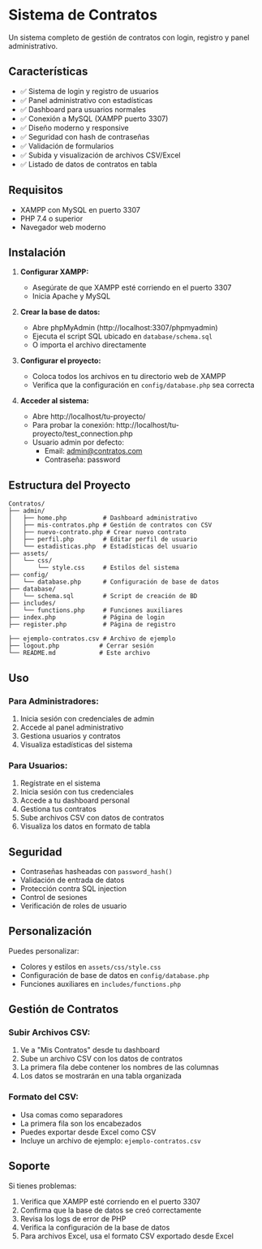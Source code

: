# Sistema de Contratos

Un sistema completo de gestión de contratos con login, registro y panel administrativo.

## Características

- ✅ Sistema de login y registro de usuarios
- ✅ Panel administrativo con estadísticas
- ✅ Dashboard para usuarios normales
- ✅ Conexión a MySQL (XAMPP puerto 3307)
- ✅ Diseño moderno y responsive
- ✅ Seguridad con hash de contraseñas
- ✅ Validación de formularios
- ✅ Subida y visualización de archivos CSV/Excel
- ✅ Listado de datos de contratos en tabla

## Requisitos

- XAMPP con MySQL en puerto 3307
- PHP 7.4 o superior
- Navegador web moderno

## Instalación

1. **Configurar XAMPP:**
   - Asegúrate de que XAMPP esté corriendo en el puerto 3307
   - Inicia Apache y MySQL

2. **Crear la base de datos:**
   - Abre phpMyAdmin (http://localhost:3307/phpmyadmin)
   - Ejecuta el script SQL ubicado en `database/schema.sql`
   - O importa el archivo directamente

3. **Configurar el proyecto:**
   - Coloca todos los archivos en tu directorio web de XAMPP
   - Verifica que la configuración en `config/database.php` sea correcta

4. **Acceder al sistema:**
   - Abre http://localhost/tu-proyecto/
   - Para probar la conexión: http://localhost/tu-proyecto/test_connection.php
   - Usuario admin por defecto:
     - Email: admin@contratos.com
     - Contraseña: password

## Estructura del Proyecto

```
Contratos/
├── admin/
│   ├── home.php          # Dashboard administrativo
│   ├── mis-contratos.php # Gestión de contratos con CSV
│   ├── nuevo-contrato.php # Crear nuevo contrato
│   ├── perfil.php        # Editar perfil de usuario
│   └── estadisticas.php  # Estadísticas del usuario
├── assets/
│   └── css/
│       └── style.css     # Estilos del sistema
├── config/
│   └── database.php      # Configuración de base de datos
├── database/
│   └── schema.sql        # Script de creación de BD
├── includes/
│   └── functions.php     # Funciones auxiliares
├── index.php             # Página de login
├── register.php          # Página de registro

├── ejemplo-contratos.csv # Archivo de ejemplo
├── logout.php           # Cerrar sesión
└── README.md            # Este archivo
```

## Uso

### Para Administradores:
1. Inicia sesión con credenciales de admin
2. Accede al panel administrativo
3. Gestiona usuarios y contratos
4. Visualiza estadísticas del sistema

### Para Usuarios:
1. Regístrate en el sistema
2. Inicia sesión con tus credenciales
3. Accede a tu dashboard personal
4. Gestiona tus contratos
5. Sube archivos CSV con datos de contratos
6. Visualiza los datos en formato de tabla

## Seguridad

- Contraseñas hasheadas con `password_hash()`
- Validación de entrada de datos
- Protección contra SQL injection
- Control de sesiones
- Verificación de roles de usuario

## Personalización

Puedes personalizar:
- Colores y estilos en `assets/css/style.css`
- Configuración de base de datos en `config/database.php`
- Funciones auxiliares en `includes/functions.php`

## Gestión de Contratos

### Subir Archivos CSV:
1. Ve a "Mis Contratos" desde tu dashboard
2. Sube un archivo CSV con los datos de contratos
3. La primera fila debe contener los nombres de las columnas
4. Los datos se mostrarán en una tabla organizada

### Formato del CSV:
- Usa comas como separadores
- La primera fila son los encabezados
- Puedes exportar desde Excel como CSV
- Incluye un archivo de ejemplo: `ejemplo-contratos.csv`

## Soporte

Si tienes problemas:
1. Verifica que XAMPP esté corriendo en el puerto 3307
2. Confirma que la base de datos se creó correctamente
3. Revisa los logs de error de PHP
4. Verifica la configuración de la base de datos
5. Para archivos Excel, usa el formato CSV exportado desde Excel